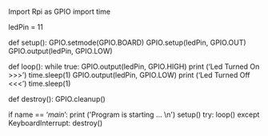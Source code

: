 Import Rpi as GPIO
import time

ledPin = 11

def setup():
       GPIO.setmode(GPIO.BOARD)
       GPIO.setup(ledPin, GPIO.OUT)
       GPIO.output(ledPin, GPIO.LOW)


def loop():
      while true:
              GPIO.output(ledPin, GPIO.HIGH)
               print (‘Led Turned On >>>’)
               time.sleep(1)
               GPIO.output(ledPin, GPIO.LOW)
               print (‘Led Turned Off <<<’)
               time.sleep(1)

def destroy():
       GPIO.cleanup()

if name == ‘_main_’:
   print ('Program is starting ... \n')
   setup()
   try:
        loop()
   except KeyboardInterrupt:
        destroy()
